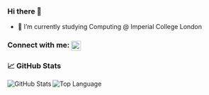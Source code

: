 ### Hi there 👋

- 🌱 I’m currently studying Computing @ Imperial College London


### Connect with me: [<img align="center" alt="codeSTACKr | LinkedIn" width="22px" src="https://cdn.jsdelivr.net/npm/simple-icons@v3/icons/linkedin.svg" />][linkedin]


### :chart_with_upwards_trend: GitHub Stats

<img align="left" alt="GitHub Stats" src="https://github-readme-stats.vercel.app/api?username=Devam-Savjani&count_private=true&show_icons=true&hide_border=true&theme=chartreuse-dark&hide=issues,contribs" />

<img align="left" alt="Top Language" src="https://github-readme-stats.vercel.app/api/top-langs/?username=Devam-Savjani&show_icons=true&hide_border=true&theme=chartreuse-dark&layout=compact" />


<!-- Links -->

[linkedin]: https://www.linkedin.com/in/devam-savjani/
